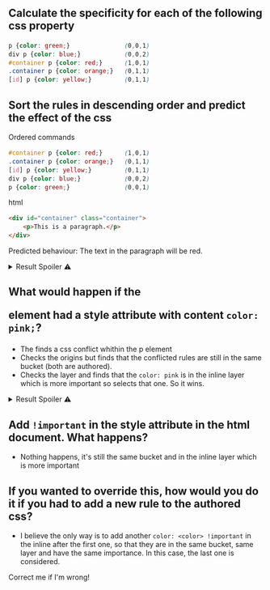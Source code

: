 ## Calculate the specificity for each of the following css property

```css
p {color: green;}               (0,0,1)
div p {color: blue;}            (0,0,2)
#container p {color: red;}      (1,0,1)
.container p {color: orange;}   (0,1,1)
[id] p {color: yellow;}         (0,1,1)
```


## Sort the rules in descending order and predict the effect of the css

Ordered commands
```css
#container p {color: red;}      (1,0,1)
.container p {color: orange;}   (0,1,1)
[id] p {color: yellow;}         (0,1,1)
div p {color: blue;}            (0,0,2)
p {color: green;}               (0,0,1)
```
html
```html
<div id="container" class="container"> 
    <p>This is a paragraph.</p> 
</div>
```
Predicted behaviour: The text in the paragraph will be red.
<details>
<summary>Result Spoiler ⚠️</summary>
Hurray

![risultato immagine](img/image.png)
</details>

## What would happen if the <p> element had a **style** attribute with content `color: pink;`?

- The finds a css conflict whithin the p element 
- Checks the origins but finds that the conflicted rules are still in the same bucket (both are authored).
- Checks the layer and finds that the `color: pink` is in the inline layer which is more important so selects that one. So it wins.

<details>
html
<summary>Result Spoiler ⚠️</summary>

```html
<div id="container" class="container"> 
    <p style="color: pink">This is a paragraph.</p> 
</div> 
```
![result](img/image2.png)
</details>

## Add `!important` in the style attribute in the html document. What happens?

- Nothing happens, it's still the same bucket and in the inline layer which is more important

## If you wanted to override this, how would you do it if you had to add a new rule to the authored css?

- I believe the only way is to add another `color: <color> !important` in the inline after the first one, so that they are in the same bucket, same layer and have the same importance. In this case, the last one is considered.


Correct me if I'm wrong!